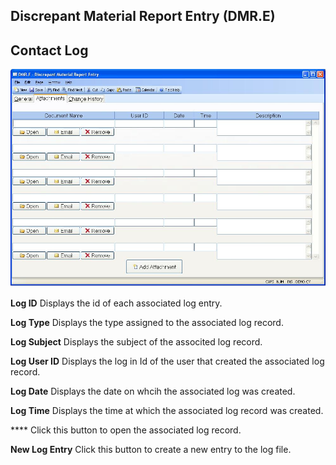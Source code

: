 ##  Discrepant Material Report Entry (DMR.E)

<PageHeader />

##  Contact Log

![](./DMR-E-2.jpg)

**Log ID** Displays the id of each associated log entry.  
  
**Log Type** Displays the type assigned to the associated log record.  
  
**Log Subject** Displays the subject of the associted log record.  
  
**Log User ID** Displays the log in Id of the user that created the associated
log record.  
  
**Log Date** Displays the date on whcih the associated log was created.  
  
**Log Time** Displays the time at which the associated log record was created.  
  
**** Click this button to open the associated log record.  
  
**New Log Entry** Click this button to create a new entry to the log file.  
  
  
<badge text= "Version 8.10.57" vertical="middle" />

<PageFooter />